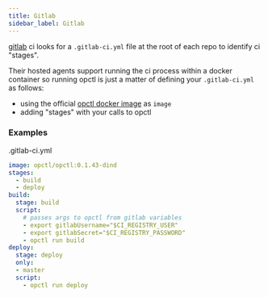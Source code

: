 ```yaml
---
title: Gitlab
sidebar_label: Gitlab
---
```


[gitlab](https://gitlab.io) ci looks for a `.gitlab-ci.yml` file at the root of each repo to identify ci "stages".

Their hosted agents support running the ci process within a docker container so running opctl is
just a matter of defining your `.gitlab-ci.yml` as follows:

- using the official [opctl docker image](https://hub.docker.com/r/opctl/opctl/) as `image`
- adding "stages" with your calls to opctl

### Examples

.gitlab-ci.yml
```yaml
image: opctl/opctl:0.1.43-dind
stages:
  - build
  - deploy
build:
  stage: build
  script:
    # passes args to opctl from gitlab variables
    - export gitlabUsername="$CI_REGISTRY_USER"
    - export gitlabSecret="$CI_REGISTRY_PASSWORD"
    - opctl run build
deploy:
  stage: deploy
  only:
  - master
  script:
    - opctl run deploy
```
